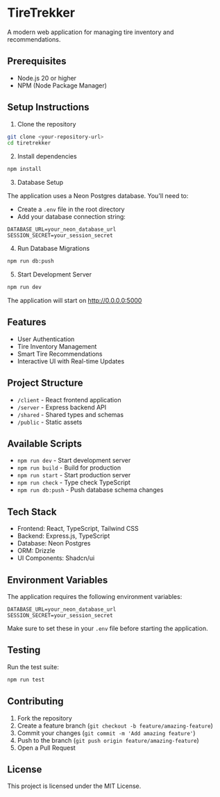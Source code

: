 
# TireTrekker

A modern web application for managing tire inventory and recommendations.

## Prerequisites

- Node.js 20 or higher
- NPM (Node Package Manager)

## Setup Instructions

1. Clone the repository

```bash
git clone <your-repository-url>
cd tiretrekker
```

2. Install dependencies

```bash
npm install
```

3. Database Setup

The application uses a Neon Postgres database. You'll need to:
- Create a `.env` file in the root directory
- Add your database connection string:
```
DATABASE_URL=your_neon_database_url
SESSION_SECRET=your_session_secret
```

4. Run Database Migrations

```bash
npm run db:push
```

5. Start Development Server

```bash
npm run dev
```

The application will start on http://0.0.0.0:5000

## Features

- User Authentication
- Tire Inventory Management 
- Smart Tire Recommendations
- Interactive UI with Real-time Updates

## Project Structure

- `/client` - React frontend application
- `/server` - Express backend API
- `/shared` - Shared types and schemas
- `/public` - Static assets

## Available Scripts

- `npm run dev` - Start development server
- `npm run build` - Build for production
- `npm run start` - Start production server
- `npm run check` - Type check TypeScript
- `npm run db:push` - Push database schema changes

## Tech Stack

- Frontend: React, TypeScript, Tailwind CSS
- Backend: Express.js, TypeScript
- Database: Neon Postgres
- ORM: Drizzle
- UI Components: Shadcn/ui

## Environment Variables

The application requires the following environment variables:

```
DATABASE_URL=your_neon_database_url
SESSION_SECRET=your_session_secret
```

Make sure to set these in your `.env` file before starting the application.

## Testing

Run the test suite:

```bash
npm run test
```

## Contributing

1. Fork the repository
2. Create a feature branch (`git checkout -b feature/amazing-feature`)
3. Commit your changes (`git commit -m 'Add amazing feature'`)
4. Push to the branch (`git push origin feature/amazing-feature`)
5. Open a Pull Request

## License

This project is licensed under the MIT License.
